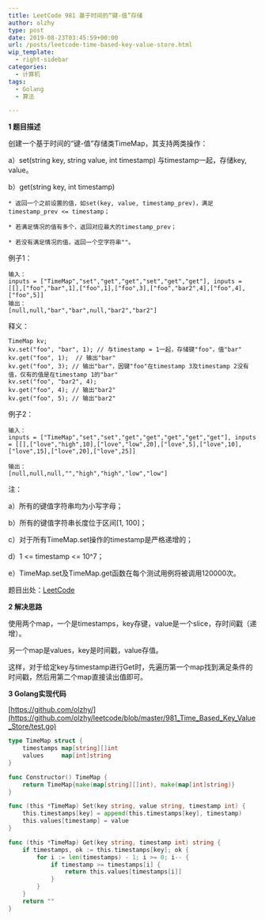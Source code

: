 ```yaml
---
title: LeetCode 981 基于时间的“键-值”存储
author: olzhy
type: post
date: 2019-08-23T03:45:59+00:00
url: /posts/leetcode-time-based-key-value-store.html
wip_template:
  - right-sidebar
categories:
  - 计算机
tags:
  - Golang
  - 算法

---
```

**1 题目描述**
  
创建一个基于时间的“键-值”存储类TimeMap，其支持两类操作：

a）set(string key, string value, int timestamp)
    与timestamp一起，存储key, value。

b）get(string key, int timestamp)

    * 返回一个之前设置的值，如set(key, value, timestamp_prev)，满足timestamp_prev <= timestamp；

    * 若满足情况的值有多个，返回对应最大的timestamp_prev；

    * 若没有满足情况的值，返回一个空字符串""。

例子1：

```
输入：
inputs = ["TimeMap","set","get","get","set","get","get"], inputs = [[],["foo","bar",1],["foo",1],["foo",3],["foo","bar2",4],["foo",4],["foo",5]]
输出：
[null,null,"bar","bar",null,"bar2","bar2"]
```

释义：

```
TimeMap kv;   
kv.set("foo", "bar", 1); // 与timestamp = 1一起，存储键"foo"，值"bar"  
kv.get("foo", 1);  // 输出"bar"   
kv.get("foo", 3); // 输出"bar"，因键"foo"在timestamp 3及timestamp 2没有值，仅有的值是在timestamp 1的"bar"
kv.set("foo", "bar2", 4);   
kv.get("foo", 4); // 输出"bar2"   
kv.get("foo", 5); // 输出"bar2"
```

例子2：

```
输入：
inputs = ["TimeMap","set","set","get","get","get","get","get"], inputs = [[],["love","high",10],["love","low",20],["love",5],["love",10],["love",15],["love",20],["love",25]]

输出：
[null,null,null,"","high","high","low","low"]
```

注：
  
a）所有的键值字符串均为小写字母；
  
b）所有的键值字符串长度位于区间[1, 100]；
  
c）对于所有TimeMap.set操作的timestamp是严格递增的；
  
d）1 <= timestamp <= 10^7；
  
e）TimeMap.set及TimeMap.get函数在每个测试用例将被调用120000次。

题目出处：[LeetCode](https://leetcode.com/problems/time-based-key-value-store/)

**2 解决思路**
  
使用两个map，一个是timestamps，key存键，value是一个slice，存时间戳（递增）。
  
另一个map是values，key是时间戳，value存值。
  
这样，对于给定key与timestamp进行Get时，先遍历第一个map找到满足条件的时间戳，然后用第二个map直接读出值即可。

**3 Golang实现代码**
  
[https://github.com/olzhy/](https://github.com/olzhy/leetcode/blob/master/981_Time_Based_Key_Value_Store/test.go)

```go
type TimeMap struct {
    timestamps map[string][]int
    values     map[int]string
}

func Constructor() TimeMap {
    return TimeMap{make(map[string][]int), make(map[int]string)}
}

func (this *TimeMap) Set(key string, value string, timestamp int) {
    this.timestamps[key] = append(this.timestamps[key], timestamp)
    this.values[timestamp] = value
}

func (this *TimeMap) Get(key string, timestamp int) string {
    if timestamps, ok := this.timestamps[key]; ok {
        for i := len(timestamps) - 1; i >= 0; i-- {
            if timestamp >= timestamps[i] {
                return this.values[timestamps[i]]
            }
        }
    }
    return ""
}
```